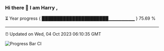 ### Hi there 👋 I am Harry , 

⏳ Year progress { ██████████████████████▁▁▁▁▁▁▁▁ } 75.69 %

---

⏰ Updated on Wed, 04 Oct 2023 06:10:35 GMT

![Progress Bar CI](https://github.com/duykhang68/duykhang68/workflows/Progress%20Bar%20CI/badge.svg)

